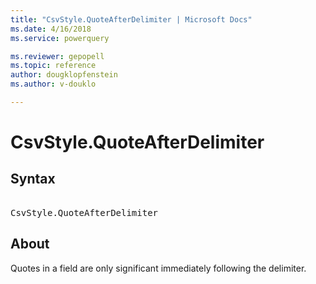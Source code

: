 ```yaml
---
title: "CsvStyle.QuoteAfterDelimiter | Microsoft Docs"
ms.date: 4/16/2018
ms.service: powerquery

ms.reviewer: gepopell
ms.topic: reference
author: dougklopfenstein
ms.author: v-douklo

---
```

# CsvStyle.QuoteAfterDelimiter

## Syntax

<pre> 
CsvStyle.QuoteAfterDelimiter
</pre>

## About
Quotes in a field are only significant immediately following the delimiter.
